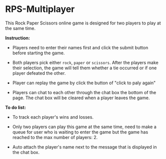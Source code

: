 # RPS-Multiplayer

This Rock Paper Scissors online game is designed for two players to play at the same time.

**Instruction:**

  * Players need to enter their names first and click the submit button before starting the game. 

  * Both players pick either `rock`, `paper` or `scissors`. After the players make their selection, the game will tell them whether a tie occurred or if one player defeated the other.

  * Player can replay the game by click the button of "click to paly again"

  * Players can chat to each other through the chat box the bottom of the page. The chat box will be cleared when a player leaves the game.



  **To do list:**

  * To track each player's wins and losses. 

  * Only two players can play this game at the same time, need to make a queue for user who is waiting to enter the game but the game has reached to the max number of players: 2. 

  * Auto attach the player's name next to the message that is displayed in the chat box.
  

